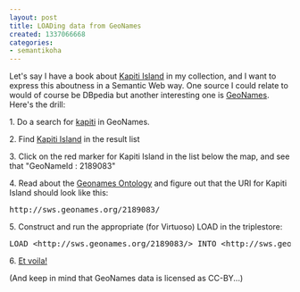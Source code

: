 ```yaml
---
layout: post
title: LOADing data from GeoNames
created: 1337066668
categories:
- semantikoha
---
```

<p>Let's say I have a book about <a href="http://en.wikipedia.org/wiki/Kapiti_Island">Kapiti Island</a> in my collection, and I want to express this aboutness in a Semantic Web way. One source I could relate to would of course be DBpedia but another interesting one is <a href="http://www.geonames.org/">GeoNames</a>. Here's the drill:</p>

<p>1. Do a search for <a href="http://www.geonames.org/search.html?q=kapiti&country=">kapiti</a> in GeoNames.</p>

<p>2. Find <a href="http://www.geonames.org/maps/google_-40.867_174.9.html">Kapiti Island</a> in the result list</p>

<p>3. Click on the red marker for Kapiti Island in the list below the map, and see that "GeoNameId : 2189083"</p>

<p>4. Read about the <a href="http://www.geonames.org/ontology/documentation.html">Geonames Ontology</a> and figure out that the URI for Kapiti Island should look like this:</p>

<pre>
http://sws.geonames.org/2189083/
</pre>

<p>5. Construct and run the appropriate (for Virtuoso) LOAD in the triplestore:</p>

<pre>
LOAD &lt;http://sws.geonames.org/2189083/&gt; INTO &lt;http://sws.geonames.org/2189083/&gt;
</pre>

<p>6. <a href="http://data.libriotech.no:8890/sparql/?default-graph-uri=&should-sponge=&query=SELECT+*+WHERE+{+GRAPH+%3Chttp%3A%2F%2Fsws.geonames.org%2F2189083%2F%3E+{+%3Fs+%3Fp+%3Fo+.+}+}+&format=text%2Fhtml&debug=on&timeout=">Et voila!</a></p>

<p>(And keep in mind that GeoNames data is licensed as CC-BY...)</p>

